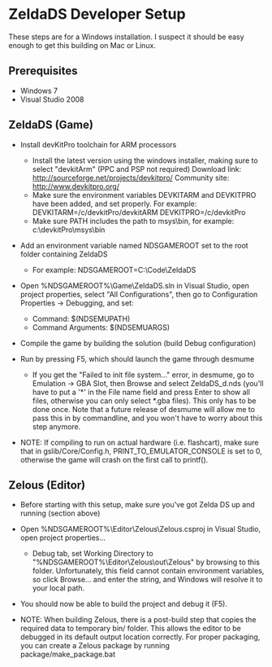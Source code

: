 # ZeldaDS Developer Setup

These steps are for a Windows installation. I suspect it should be easy enough to get this building on Mac or Linux.

## Prerequisites

* Windows 7
* Visual Studio 2008

## ZeldaDS (Game)

* Install devKitPro toolchain for ARM processors
    * Install the latest version using the windows installer, making sure to select "devkitArm" (PPC and PSP not required)
        Download link: http://sourceforge.net/projects/devkitpro/
        Community site: http://www.devkitpro.org/
    * Make sure the environment variables DEVKITARM and DEVKITPRO have been added, and set properly. For example:
		DEVKITARM=/c/devkitPro/devkitARM
		DEVKITPRO=/c/devkitPro
    * Make sure PATH includes the path to msys\bin, for example: c:\devkitPro\msys\bin

* Add an environment variable named NDSGAMEROOT set to the root folder containing ZeldaDS
    * For example: NDSGAMEROOT=C:\Code\ZeldaDS

* Open %NDSGAMEROOT%\Game\ZeldaDS.sln in Visual Studio, open project properties, select "All Configurations", then go to Configuration Properties -> Debugging, and set:
    * Command: $(NDSEMUPATH)
    * Command Arguments: $(NDSEMUARGS)

* Compile the game by building the solution (build Debug configuration)

* Run by pressing F5, which should launch the game through desmume
    * If you get the "Failed to init file system..." error, in desmume, go to Emulation -> GBA Slot, then Browse and select ZeldaDS_d.nds (you'll have to put a '*' in the File name field and press Enter to show all files, otherwise you can only select *.gba files). This only has to be done once. Note that a future release of desmume will allow me to pass this in by commandline, and you won't have to worry about this step anymore.

* NOTE: If compiling to run on actual hardware (i.e. flashcart), make sure that in gslib/Core/Config.h, PRINT_TO_EMULATOR_CONSOLE is set to 0, otherwise the game will crash on the first call to printf().


## Zelous (Editor)

* Before starting with this setup, make sure you've got Zelda DS up and running (section above)

* Open %NDSGAMEROOT%\Editor\Zelous\Zelous.csproj in Visual Studio, open project properties...
    * Debug tab, set Working Directory to "%NDSGAMEROOT%\Editor\Zelous\out\Zelous" by browsing to this folder. Unfortunately, this field cannot contain environment variables, so click Browse... and enter the string, and Windows will resolve it to your local path.

* You should now be able to build the project and debug it (F5).

* NOTE: When building Zelous, there is a post-build step that copies the required data to temporary bin/<config> folder. This allows the editor to be debugged in its default output location correctly. For proper packaging, you can create a Zelous package by running package/make_package.bat
